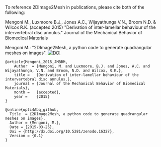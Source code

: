 To reference 2DImage2Mesh in publications, please cite both of the following:

Mengoni M., Luxmoore B.J., Jones A.C., Wijayathunga V.N., Broom N.D. & Wilcox R.K. (accepted 2015)
"Derivation of inter-lamellar behaviour of the intervertebral disc annulus." Journal of the Mechanical Behavior of Biomedical Materials

Mengoni M.: "2DImage2Mesh, a python code to generate quadrangular meshes on images". 
[![DOI](https://zenodo.org/badge/10566/mengomarlene/2DImage2Mesh.svg)](http://dx.doi.org/10.5281/zenodo.16327)





```
@article{Mengoni_2015_JMBBM,
    Author  = {Mengoni, M. and Luxmoore, B.J. and Jones, A.C. and Wijayathunga, V.N. and Broom, N.D. and Wilcox, R.K.},
    title =   {Derivation of inter-lamellar behaviour of the intervertebral disc annulus.},
    journal = {Journal of the Mechanical Behavior of Biomedical Materials},
    month =   {accepted},
    year =    {2015}
}

@online{opti4Abq_github,
  Title  = {2DImage2Mesh, a python code to generate quadrangular meshes on images},
  Author = {Mengoni, M.},
  Date = {2015-03-25},
  Doi = {http://dx.doi.org/10.5281/zenodo.16327},
  Version = {0.1}
}
```
